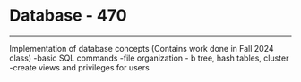 # Database - 470
--------------
Implementation of database concepts (Contains work done in Fall 2024 class)
-basic SQL commands 
-file organization - b tree, hash tables, cluster 
-create views and privileges for users 

